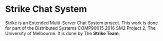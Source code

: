 # Strike Chat System

Strike is an Extended Multi-Server Chat System project. This work is done for part of the Distributed Systems COMP90015 2016 SM2 Project 2, The University of Melbourne. 
It is done by The **Strike Team**.

